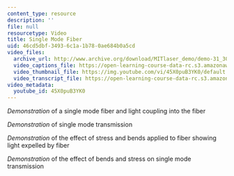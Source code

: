 ```yaml
---
content_type: resource
description: ''
file: null
resourcetype: Video
title: Single Mode Fiber
uid: 46cd5dbf-3493-6c1a-1b78-0ae684b0a5cd
video_files:
  archive_url: http://www.archive.org/download/MITlaser_demo/demo-31_300k.mp4
  video_captions_file: https://open-learning-course-data-rc.s3.amazonaws.com/res-6-006-video-demonstrations-in-lasers-and-optics-spring-2008/00346c5406435961a5dabcb071a68d37_45X0puB3YK0.vtt
  video_thumbnail_file: https://img.youtube.com/vi/45X0puB3YK0/default.jpg
  video_transcript_file: https://open-learning-course-data-rc.s3.amazonaws.com/res-6-006-video-demonstrations-in-lasers-and-optics-spring-2008/798359c10bd84a69c358fb11ddeae89a_45X0puB3YK0.pdf
video_metadata:
  youtube_id: 45X0puB3YK0
---
```


_Demonstration_ of a single mode fiber and light coupling into the fiber

_Demonstration_ of single mode transmission

_Demonstration_ of the effect of stress and bends applied to fiber showing light expelled by fiber

_Demonstration_ of the effect of bends and stress on single mode transmission